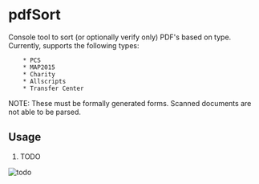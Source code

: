 # pdfSort
Console tool to sort (or optionally verify only) PDF's based on type.  Currently, supports the following types:

        * PCS
        * MAP2015
        * Charity
        * Allscripts
        * Transfer Center

NOTE: These must be formally generated forms.  Scanned documents are not able to be parsed.

## Usage
1. TODO

![todo](Images/todo.png)
